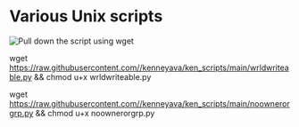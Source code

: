 # Various Unix scripts

![Pull down the script using wget](https://medium.com/theloudcloud/download-a-file-from-github-using-linux-commands-f0ce4e154c25)

wget https://raw.githubusercontent.com//kenneyava/ken_scripts/main/wrldwriteable.py && chmod u+x wrldwriteable.py

wget https://raw.githubusercontent.com//kenneyava/ken_scripts/main/noownerorgrp.py && chmod u+x noownerorgrp.py